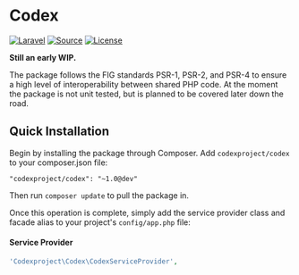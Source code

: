 Codex
=====
[![Laravel](https://img.shields.io/badge/Laravel-5.0-orange.svg?style=flat-square)](http://laravel.com)
[![Source](http://img.shields.io/badge/source-caffeinated/skeleton-blue.svg?style=flat-square)](https://github.com/caffeinated/skeleton)
[![License](http://img.shields.io/badge/license-MIT-brightgreen.svg?style=flat-square)](https://tldrlegal.com/license/mit-license)

**Still an early WIP.**

The package follows the FIG standards PSR-1, PSR-2, and PSR-4 to ensure a high level of interoperability between shared PHP code. At the moment the package is not unit tested, but is planned to be covered later down the road.

Quick Installation
------------------
Begin by installing the package through Composer. Add `codexproject/codex` to your composer.json file:

```
"codexproject/codex": "~1.0@dev"
```

Then run `composer update` to pull the package in.

Once this operation is complete, simply add the service provider class and facade alias to your project's `config/app.php` file:

#### Service Provider

```php
'Codexproject\Codex\CodexServiceProvider',
```
